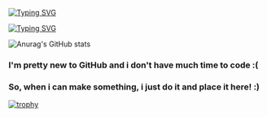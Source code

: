 [![Typing SVG](https://readme-typing-svg.herokuapp.com?font=Ubuntu&size=30&duration=1000&pause=1000&color=FF0000&center=true&width=435&lines=Hey!;I'm+Pedro!;And+i+write+code+for+fun!+%3AD)](https://git.io/typing-svg)

[![Typing SVG](https://readme-typing-svg.herokuapp.com?font=Fira+Code&duration=1000&pause=1&color=FF0000&center=true&vCenter=true&width=435&lines=Programmer;Designer;Editor;Writer)](https://git.io/typing-svg)

![Anurag's GitHub stats](https://github-readme-stats.vercel.app/api?username=predo2810&show_icons=true&bg_color=45,92002C,ff0000,000000&title_color=000000&border_color=000000&border_radius=10&text_color=ffeeff&icon_color=000000)

### I'm pretty new to GitHub and i don't have much time to code :(
### So, when i can make something, i just do it and place it here! :)

[![trophy](htps://github-profile-trophy.vercel.app/?username=predo2810&theme=discord&column=3&no-bg=true&no-frame=true)](https://github.com/ryo-ma/github-profile-trophy)
